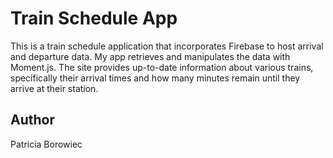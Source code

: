 # Train Schedule App

This is a train schedule application that incorporates Firebase to host arrival and departure data. My app retrieves and manipulates the data with Moment.js. The site provides up-to-date information about various trains, specifically their arrival times and how many minutes remain until they arrive at their station.

## Author

Patricia Borowiec
